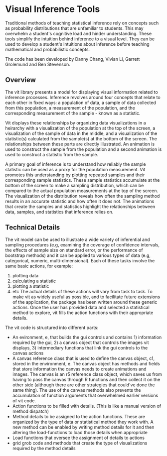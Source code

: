 # Visual Inference Tools

Traditional methods of teaching statistical inference rely on concepts such as probability distributions that are unfamiliar to students. This may overwhelm a student's cognitive load and hinder understanding. These tools simplify the intuition behind inference to a visual level. They can be used to develop a student's intuitions about inference before teaching mathematical and probabilistic concepts.

The code has been developed by Danny Chang, Vivian Li, Garrett Grolemund and Ben Stevenson. 

## Overview

The vit library presents a model for displaying visual information related to inference processes. Inference revolves around four concepts that relate to each other in fixed ways: a population of data, a sample of data collected from this population, a measurement of the population, and the corresponding measurement of the sample - known as a statistic. 

Vit displays these relationships by organizing data visualizations in a heirarchy with a visualization of the population at the top of the screen, a visualization of the sample of data in the middle, and a visualization of the statistic(s) calculated from the sample(s) at the bottom of the screen. The relationships between these parts are directly illustrated. An animation is used to construct the sample from the population and a second animation is used to construct a statistic from the sample. 

A primary goal of inference is to understand how reliably the sample statistic can be used as a proxy for the population measurement. Vit promotes this understanding by plotting repeated samples and their corresponding sample statistics. These sample statistics accumulate at the bottom of the screen to make a sampling distribution, which can be compared to the actual population measurements at the top of the screen. The visualization of the distribution reveals how often the sampling method results in an accurate statistic and how often it does not. The animations that create the samples and statistics highlight the relationships between data, samples, and statistics that inference relies on.

## Technical Details

The vit model can be used to illustrate a wide variety of inferential and sampling procedures (e.g, examining the coverage of confidence intervals, the effects of sample size on standard error, or the performance of bootstrap methods) and it can be applied to various types of data (e.g, categorical, numeric, multi-dimensional). Each of these tasks involve the same basic actions, for example:
1. plotting data
2. calculating a statistic
3. plotting a statistic
4. etc
The actual details of these actions will vary from task to task. To make vit as widely useful as possible, and to facilitate future extensions of the application, the package has been written around these generic actions. Once the user has provided data and selected a statistical method to explore, vit fills the action functions with their appropriate details.

The vit code is structured into different parts:
* An evironment, e, that builds the gui controls and contains 1) information required by the gui, 2) a canvas object that controls the images vit displays, 3) intermediary functions that link the gui controls to the canvas actions
* A canvas reference class that is used to define the canvas object, c1, stored in the environment, e. The canvas object has methods and fields that store information the canvas needs to create animations and images. The canvas is an r5 reference class object, which saves us from having to pass the canvas through R functions and then collect it on the other side (although there are other strategies that could've done the same thing). The use of the canvas methods also prevents the accumulation of function arguments that overwhelmed earlier versions of vit code.
* Action functions to be filled with details. (This is like a manual version of method dispatch)
* Method details to be assigned to the action functions. These are organized by the type of data or statistical method they work with. A new method can be enabled by writing method details for it and then altering the load-functions to load those details when appropriate
* Load functions that oversee the assignment of details to actions
* grid grob code and methods that create the type of visualizations required by the method details

